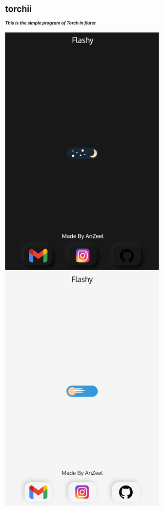 # torchii

<h5>This is the simple program of Torch in fluter</h5>

<img aligh="right"   src="./assets/images/Flash01.png">
<img  src="./assets/images/Flash02.png">

